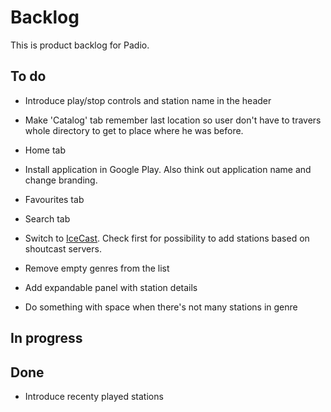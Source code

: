 Backlog
=======

This is product backlog for Padio.

To do
-----
* Introduce play/stop controls and station name in the header

* Make 'Catalog' tab remember last location so user don't have to travers
  whole directory to get to place where he was before.

* Home tab

* Install application in Google Play. Also think out application name and change branding.

* Favourites tab

* Search tab

* Switch to [IceCast](http://api.dir.xiph.org/experimental/full). Check first for possibility to add stations based on shoutcast servers.

* Remove empty genres from the list

* Add expandable panel with station details

* Do something with space when there's not many stations in genre

In progress
-----------

Done
----
* Introduce recenty played stations

